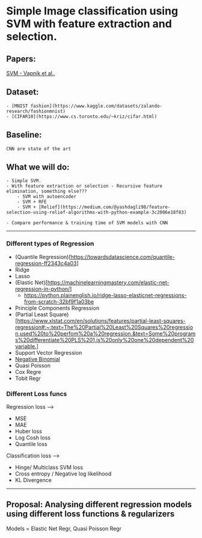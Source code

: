 # Simple Image classification using SVM with feature extraction and selection.

## Papers:
[SVM - Vapnik et al.,](https://link.springer.com/article/10.1007/BF00994018)

## Dataset:
    - [MNIST fashion](https://www.kaggle.com/datasets/zalando-research/fashionmnist)
    - [CIFAR10](https://www.cs.toronto.edu/~kriz/cifar.html)

## Baseline: 
    CNN are state of the art

## What we will do:
    - Simple SVM.
    - With feature extraction or selection - Recursive feature elimination, something else???
        - SVM with autoencoder
        - SVM + RFE
        - SVM + [Relief](https://medium.com/@yashdagli98/feature-selection-using-relief-algorithms-with-python-example-3c2006e18f83)

    - Compare performance & training time of SVM models with CNN 

---

### Different types of Regression
- (Quantile Regression)[https://towardsdatascience.com/quantile-regression-ff2343c4a03]
- Ridge
- Lasso
- (Elastic Net)[https://machinelearningmastery.com/elastic-net-regression-in-python/]
    - https://python.plainenglish.io/ridge-lasso-elasticnet-regressions-from-scratch-32bf9f1a03be
- Principle Components Regression
- (Partial Least Square)[https://www.xlstat.com/en/solutions/features/partial-least-squares-regression#:~:text=The%20Partial%20Least%20Squares%20regression,used%20to%20perfom%20a%20regression.&text=Some%20programs%20differentiate%20PLS%201,is%20only%20one%20dependent%20variable.]
- Support Vector Regression
- [Negative Binomial](https://data.library.virginia.edu/getting-started-with-negative-binomial-regression-modeling/)
- Quasi Poisson
- Cox Regre
- Tobit Regr

### Different Loss funcs
Regression loss -->
- MSE
- MAE
- Huber loss
- Log Cosh loss
- Quantile loss

Classification loss -->
- Hinge/ Multiclass SVM loss
- Cross entropy / Negative log likelihood
- KL Divergence

----

## Proposal: Analysing different regression models using different loss functions & regularizers
Models = Elastic Net Regr, Quasi Poisson Regr